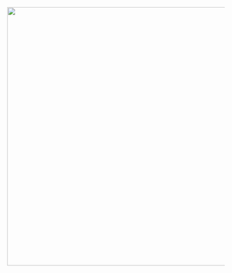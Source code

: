 <img src="https://user-images.githubusercontent.com/86209073/124201868-23cd9000-daa7-11eb-8892-fb74c1eb6a5a.png" width="600">
